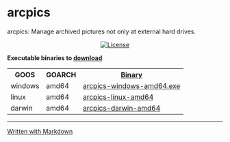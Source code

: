 # arcpics
arcpics: Manage archived pictures not only at external hard drives.

<p align="center">

<a href="https://github.com/chlachula/arcpics/blob/main/LICENSE">
   <img alt="License" src="https://shields.io/badge/license-MIT-green" />
</a>

</p>

<strong>Executable binaries to <a href="#download">download</a></strong>
<a name="download"></a>
<table>
<tr><th>GOOS</th><th>GOARCH</th><th><a href="binary">Binary</a></th></tr>
<tr><td>windows</td><td>amd64</td><td><a href="binary/arcpics-windows-amd64.exe">arcpics-windows-amd64.exe</a></td></tr>
<tr><td>linux</td><td>amd64</td><td><a href="binary/arcpics-linux-amd64">arcpics-linux-amd64</a></td></tr>
<tr><td>darwin</td><td>amd64</td><td><a href="binary/arcpics-darwin-amd64">arcpics-darwin-amd64</a></td></tr>
</table>

***
[Written with Markdown](https://www.markdownguide.org/basic-syntax/)